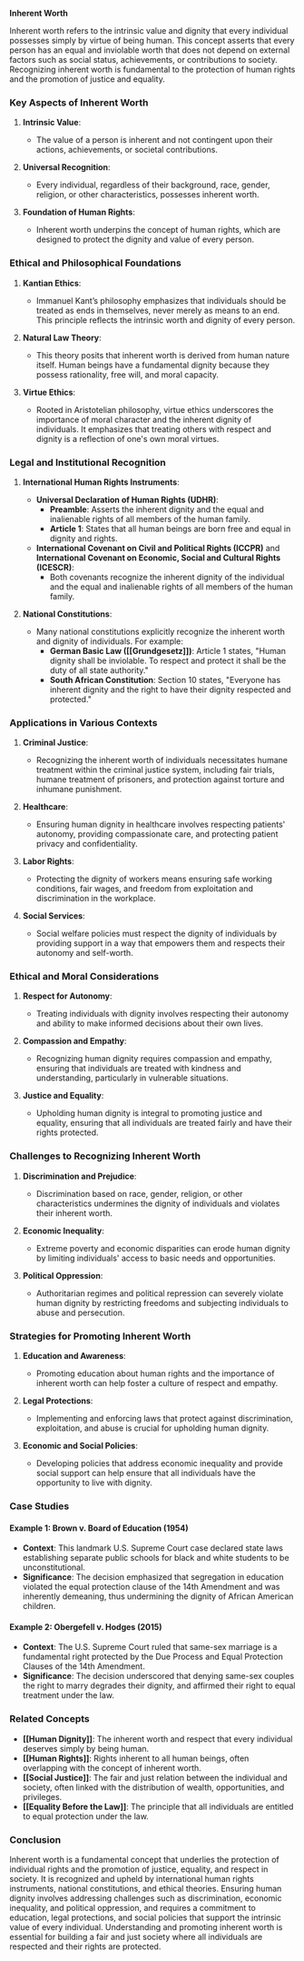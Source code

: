 **Inherent Worth**

Inherent worth refers to the intrinsic value and dignity that every individual possesses simply by virtue of being human. This concept asserts that every person has an equal and inviolable worth that does not depend on external factors such as social status, achievements, or contributions to society. Recognizing inherent worth is fundamental to the protection of human rights and the promotion of justice and equality.

### Key Aspects of Inherent Worth

1. **Intrinsic Value**:
   - The value of a person is inherent and not contingent upon their actions, achievements, or societal contributions.
   
2. **Universal Recognition**:
   - Every individual, regardless of their background, race, gender, religion, or other characteristics, possesses inherent worth.
   
3. **Foundation of Human Rights**:
   - Inherent worth underpins the concept of human rights, which are designed to protect the dignity and value of every person.

### Ethical and Philosophical Foundations

1. **Kantian Ethics**:
   - Immanuel Kant’s philosophy emphasizes that individuals should be treated as ends in themselves, never merely as means to an end. This principle reflects the intrinsic worth and dignity of every person.

2. **Natural Law Theory**:
   - This theory posits that inherent worth is derived from human nature itself. Human beings have a fundamental dignity because they possess rationality, free will, and moral capacity.

3. **Virtue Ethics**:
   - Rooted in Aristotelian philosophy, virtue ethics underscores the importance of moral character and the inherent dignity of individuals. It emphasizes that treating others with respect and dignity is a reflection of one's own moral virtues.

### Legal and Institutional Recognition

1. **International Human Rights Instruments**:
   - **Universal Declaration of Human Rights (UDHR)**:
     - **Preamble**: Asserts the inherent dignity and the equal and inalienable rights of all members of the human family.
     - **Article 1**: States that all human beings are born free and equal in dignity and rights.
   - **International Covenant on Civil and Political Rights (ICCPR)** and **International Covenant on Economic, Social and Cultural Rights (ICESCR)**:
     - Both covenants recognize the inherent dignity of the individual and the equal and inalienable rights of all members of the human family.

2. **National Constitutions**:
   - Many national constitutions explicitly recognize the inherent worth and dignity of individuals. For example:
     - **German Basic Law ([[Grundgesetz]])**: Article 1 states, "Human dignity shall be inviolable. To respect and protect it shall be the duty of all state authority."
     - **South African Constitution**: Section 10 states, "Everyone has inherent dignity and the right to have their dignity respected and protected."

### Applications in Various Contexts

1. **Criminal Justice**:
   - Recognizing the inherent worth of individuals necessitates humane treatment within the criminal justice system, including fair trials, humane treatment of prisoners, and protection against torture and inhumane punishment.

2. **Healthcare**:
   - Ensuring human dignity in healthcare involves respecting patients' autonomy, providing compassionate care, and protecting patient privacy and confidentiality.

3. **Labor Rights**:
   - Protecting the dignity of workers means ensuring safe working conditions, fair wages, and freedom from exploitation and discrimination in the workplace.

4. **Social Services**:
   - Social welfare policies must respect the dignity of individuals by providing support in a way that empowers them and respects their autonomy and self-worth.

### Ethical and Moral Considerations

1. **Respect for Autonomy**:
   - Treating individuals with dignity involves respecting their autonomy and ability to make informed decisions about their own lives.

2. **Compassion and Empathy**:
   - Recognizing human dignity requires compassion and empathy, ensuring that individuals are treated with kindness and understanding, particularly in vulnerable situations.

3. **Justice and Equality**:
   - Upholding human dignity is integral to promoting justice and equality, ensuring that all individuals are treated fairly and have their rights protected.

### Challenges to Recognizing Inherent Worth

1. **Discrimination and Prejudice**:
   - Discrimination based on race, gender, religion, or other characteristics undermines the dignity of individuals and violates their inherent worth.

2. **Economic Inequality**:
   - Extreme poverty and economic disparities can erode human dignity by limiting individuals' access to basic needs and opportunities.

3. **Political Oppression**:
   - Authoritarian regimes and political repression can severely violate human dignity by restricting freedoms and subjecting individuals to abuse and persecution.

### Strategies for Promoting Inherent Worth

1. **Education and Awareness**:
   - Promoting education about human rights and the importance of inherent worth can help foster a culture of respect and empathy.

2. **Legal Protections**:
   - Implementing and enforcing laws that protect against discrimination, exploitation, and abuse is crucial for upholding human dignity.

3. **Economic and Social Policies**:
   - Developing policies that address economic inequality and provide social support can help ensure that all individuals have the opportunity to live with dignity.

### Case Studies

#### Example 1: **Brown v. Board of Education (1954)**
   - **Context**: This landmark U.S. Supreme Court case declared state laws establishing separate public schools for black and white students to be unconstitutional.
   - **Significance**: The decision emphasized that segregation in education violated the equal protection clause of the 14th Amendment and was inherently demeaning, thus undermining the dignity of African American children.

#### Example 2: **Obergefell v. Hodges (2015)**
   - **Context**: The U.S. Supreme Court ruled that same-sex marriage is a fundamental right protected by the Due Process and Equal Protection Clauses of the 14th Amendment.
   - **Significance**: The decision underscored that denying same-sex couples the right to marry degrades their dignity, and affirmed their right to equal treatment under the law.

### Related Concepts

- **[[Human Dignity]]**: The inherent worth and respect that every individual deserves simply by being human.
- **[[Human Rights]]**: Rights inherent to all human beings, often overlapping with the concept of inherent worth.
- **[[Social Justice]]**: The fair and just relation between the individual and society, often linked with the distribution of wealth, opportunities, and privileges.
- **[[Equality Before the Law]]**: The principle that all individuals are entitled to equal protection under the law.

### Conclusion

Inherent worth is a fundamental concept that underlies the protection of individual rights and the promotion of justice, equality, and respect in society. It is recognized and upheld by international human rights instruments, national constitutions, and ethical theories. Ensuring human dignity involves addressing challenges such as discrimination, economic inequality, and political oppression, and requires a commitment to education, legal protections, and social policies that support the intrinsic value of every individual. Understanding and promoting inherent worth is essential for building a fair and just society where all individuals are respected and their rights are protected.